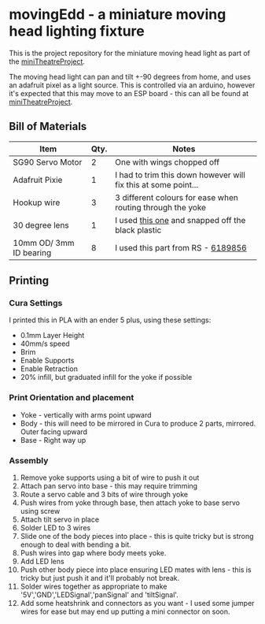 # movingEdd - a miniature moving head lighting fixture

This is the project repository for the miniature moving head light as part of the [miniTheatreProject](https://github.com/cooke001/miniTheatreProject).

The moving head light can pan and tilt +-90 degrees from home, and uses an adafruit pixel as a light source.
This is controlled via an arduino, however it's expected that this may move to an ESP board - this can all be found at [miniTheatreProject](https://github.com/cooke001/miniTheatreProject).

## Bill of Materials

|Item|Qty.|Notes|
|---|---|---|
|SG90 Servo Motor|2|One with wings chopped off|
|Adafruit Pixie|1|I had to trim this down however will fix this at some point...|
|Hookup wire|3|3 different colours for ease when routing through the yoke|
|30 degree lens|1|I used [this one](https://www.ebay.co.uk/itm/10pcs-30-degree-led-Lens-for-1W-3W-5W-Hight-Power-LED-with-Holder-FOHGUK/193228555050?hash=item2cfd51c32a:g:HGMAAOSwmUdUXbOJ) and snapped off the black plastic|
|10mm OD/ 3mm ID bearing|8|I used this part from RS - [6189856](https://uk.rs-online.com/web/p/ball-bearings/6189856/)|

## Printing
### Cura Settings
I printed this in PLA with an ender 5 plus, using these settings:
* 0.1mm Layer Height
* 40mm/s speed
* Brim
* Enable Supports
* Enable Retraction
* 20% infill, but graduated infill for the yoke if possible

### Print Orientation and placement
* Yoke - vertically with arms point upward
* Body - this will need to be mirrored in Cura to produce 2 parts, mirrored. Outer facing upward
* Base - Right way up

### Assembly
1. Remove yoke supports using a bit of wire to push it out
2. Attach pan servo into base - this may require trimming
3. Route a servo cable and 3 bits of wire through yoke
4. Push wires from yoke through base, then attach yoke to base servo using screw
5. Attach tilt servo in place
6. Solder LED to 3 wires
7. Slide one of the body pieces into place - this is quite tricky but is strong enough to deal with bending a bit.
8. Push wires into gap where body meets yoke.
9. Add LED lens
10. Push other body piece into place ensuring LED mates with lens - this is tricky but just push it and it'll probably not break.
11. Solder wires together as appropriate to make '5V','GND','LEDSignal','panSignal' and 'tiltSignal'.
12. Add some heatshrink and connectors as you want - I used some jumper wires for ease but may end up putting a mini connector on soon.
